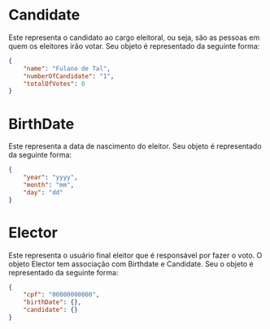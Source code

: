 # Candidate
Este representa o candidato ao cargo eleitoral, ou seja, são as pessoas em quem os eleitores irão votar. Seu objeto é representado da seguinte forma:
```json
{
    "name": "Fulano de Tal",
	"numberOfCandidate": "1",
	"totalOfVotes": 0
}
```
# BirthDate
Este representa a data de nascimento do eleitor. Seu objeto é representado da seguinte forma:
```json
{
    "year": "yyyy",
	"month": "mm",
	"day": "dd"
}
```

# Elector
Este representa o usuário final eleitor que é responsável por fazer o voto. O objeto Elector tem associação com Birthdate e Candidate. Seu o objeto é representado da seguinte forma:
```json
{
    "cpf": "00000000000",  
    "birthDate": {},
    "candidate": {}
}
```